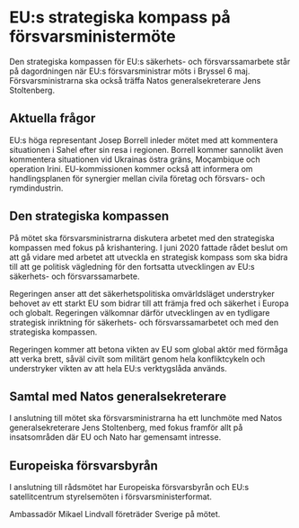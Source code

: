 # EU:s strategiska kompass på försvarsministermöte

Den strategiska kompassen för EU:s säkerhets- och försvarssamarbete står på dagordningen när EU:s försvarsministrar möts i Bryssel 6 maj. Försvarsministrarna ska också träffa Natos generalsekreterare Jens Stoltenberg.

## Aktuella frågor

EU:s höga representant Josep Borrell inleder mötet med att kommentera situationen i Sahel efter sin resa i regionen. Borrell kommer sannolikt även kommentera situationen vid Ukrainas östra gräns, Moçambique och operation Irini. EU-kommissionen kommer också att informera om handlingsplanen för synergier mellan civila företag och försvars- och rymdindustrin.

## Den strategiska kompassen

På mötet ska försvarsministrarna diskutera arbetet med den strategiska kompassen med fokus på krishantering. I juni 2020 fattade rådet beslut om att gå vidare med arbetet att utveckla en strategisk kompass som ska bidra till att ge politisk vägledning för den fortsatta utvecklingen av EU:s säkerhets- och försvarssamarbete.

Regeringen anser att det säkerhetspolitiska omvärldsläget understryker behovet av ett starkt EU som bidrar till att främja fred och säkerhet i Europa och globalt. Regeringen välkomnar därför utvecklingen av en tydligare strategisk inriktning för säkerhets- och försvarssamarbetet och med den strategiska kompassen.

Regeringen kommer att betona vikten av EU som global aktör med förmåga att verka brett, såväl civilt som militärt genom hela konfliktcykeln och understryker vikten av att hela EU:s verktygslåda används.

## Samtal med Natos generalsekreterare

I anslutning till mötet ska försvarsministrarna ha ett lunchmöte med Natos generalsekreterare Jens Stoltenberg, med fokus framför allt på insatsområden där EU och Nato har gemensamt intresse.

## Europeiska försvarsbyrån

I anslutning till rådsmötet har Europeiska försvarsbyrån och EU:s satellitcentrum styrelsemöten i försvarsministerformat.

Ambassadör Mikael Lindvall företräder Sverige på mötet.
